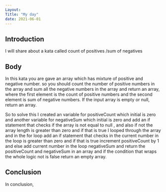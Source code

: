 ```yaml
---
Layout:
Title: "My day"
date: 2021-06-01
---
```


## Introduction

I will share about a kata called count of positives /sum of negatives

## Body

In this kata you are gave an array which has mixture of positive and negative number. so you should count the number of positive numbers in the array and sum all the negative numbers in the array and return an array, where the first element is the count of positive numbers and the second element is sum of negative numbers. If the input array is empty or null, return an array.

So to solve this I created an variable for positiveCount which initial is zero and another variable for negativeSum which initial is zero and add an if statement that checks if the array is not equal to null , and also if not the array length is greater than zero and if that is true I looped through the array and in the for loop add an if statement that checks in the current number in the loop is greater than zero and if that is true increment positiveCount by 1 and else add current number in the loop negativeSum and return the positiveCount and negativeSum in an array and if the condition that wraps the whole logic not is false return an empty array.

## Conclusion

In conclusion,
